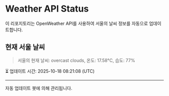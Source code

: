 
# Weather API Status

이 리포지토리는 OpenWeather API를 사용하여 서울의 날씨 정보를 자동으로 업데이트합니다.

## 현재 서울 날씨
> 서울의 현재 날씨: overcast clouds, 온도: 17.58°C, 습도: 77%

⏳ 업데이트 시간: 2025-10-18 08:21:08 (UTC)

---
자동 업데이트 봇에 의해 관리됩니다.
